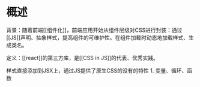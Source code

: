 # 概述
背景：随着前端[[组件化]]，前端应用开始从组件层级对CSS进行封装：通过[[JS]]声明、抽象样式，提高组件的可维护性。在组件加载时动态地加载样式、生成类名。

定义：[[react]]的第三方库，是[[CSS in JS]]的代表、优秀实践。

样式直接添加到JSX上，通过JS提供了原生CSS的没有的特性
	1. 变量、循环、函数